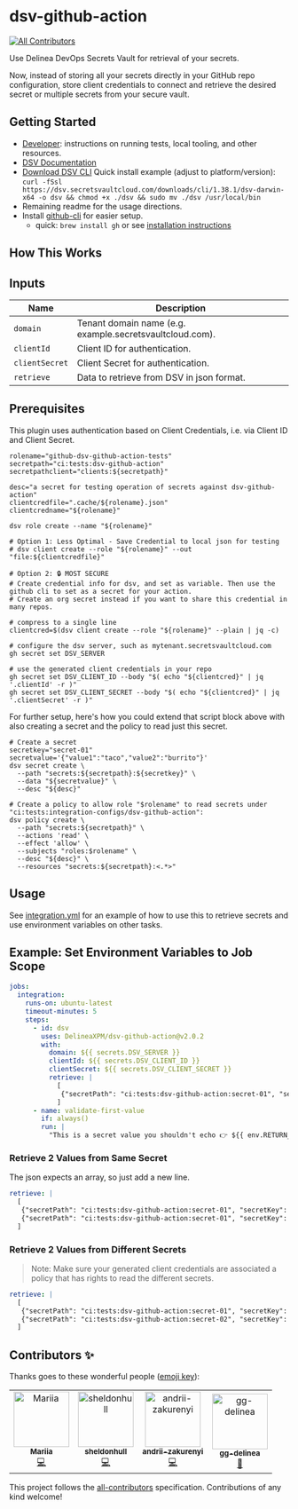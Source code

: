 # dsv-github-action

<!-- ALL-CONTRIBUTORS-BADGE:START - Do not remove or modify this section -->

[![All Contributors](https://img.shields.io/badge/all_contributors-4-orange.svg?style=flat-square)](#contributors-)

<!-- ALL-CONTRIBUTORS-BADGE:END -->

Use Delinea DevOps Secrets Vault for retrieval of your secrets.

Now, instead of storing all your secrets directly in your GitHub repo configuration, store client credentials to connect and retrieve the desired secret or multiple secrets from your secure vault.

## Getting Started

- [Developer](DEVELOPER.md): instructions on running tests, local tooling, and other resources.
- [DSV Documentation](https://docs.delinea.com/dsv/current?ref=githubrepo)
- [Download DSV CLI](https://dsv.secretsvaultcloud.com/downloads)
  Quick install example (adjust to platform/version): `curl -fSsl https://dsv.secretsvaultcloud.com/downloads/cli/1.38.1/dsv-darwin-x64 -o dsv && chmod +x ./dsv && sudo mv ./dsv /usr/local/bin`
- Remaining readme for the usage directions.
- Install [github-cli](https://cli.github.com/) for easier setup.
  - quick: `brew install gh` or see [installation instructions](https://github.com/cli/cli#installation)

## How This Works

## Inputs

| Name           | Description                                              |
| -------------- | -------------------------------------------------------- |
| `domain`       | Tenant domain name (e.g. example.secretsvaultcloud.com). |
| `clientId`     | Client ID for authentication.                            |
| `clientSecret` | Client Secret for authentication.                        |
| `retrieve`     | Data to retrieve from DSV in json format.                |

## Prerequisites

This plugin uses authentication based on Client Credentials, i.e. via Client ID and Client Secret.

```shell
rolename="github-dsv-github-action-tests"
secretpath="ci:tests:dsv-github-action"
secretpathclient="clients:${secretpath}"

desc="a secret for testing operation of secrets against dsv-github-action"
clientcredfile=".cache/${rolename}.json"
clientcredname="${rolename}"

dsv role create --name "${rolename}"

# Option 1: Less Optimal - Save Credential to local json for testing
# dsv client create --role "${rolename}" --out "file:${clientcredfile}"

# Option 2: 🔒 MOST SECURE
# Create credential info for dsv, and set as variable. Then use the github cli to set as a secret for your action.
# Create an org secret instead if you want to share this credential in many repos.

# compress to a single line
clientcred=$(dsv client create --role "${rolename}" --plain | jq -c)

# configure the dsv server, such as mytenant.secretsvaultcloud.com
gh secret set DSV_SERVER

# use the generated client credentials in your repo
gh secret set DSV_CLIENT_ID --body "$( echo "${clientcred}" | jq '.clientId' -r )"
gh secret set DSV_CLIENT_SECRET --body "$( echo "${clientcred}" | jq '.clientSecret' -r )"
```

For further setup, here's how you could extend that script block above with also creating a secret and the policy to read just this secret.

```shell
# Create a secret
secretkey="secret-01"
secretvalue='{"value1":"taco","value2":"burrito"}'
dsv secret create \
  --path "secrets:${secretpath}:${secretkey}" \
  --data "${secretvalue}" \
  --desc "${desc}"

# Create a policy to allow role "$rolename" to read secrets under "ci:tests:integration-configs/dsv-github-action":
dsv policy create \
  --path "secrets:${secretpath}" \
  --actions 'read' \
  --effect 'allow' \
  --subjects "roles:$rolename" \
  --desc "${desc}" \
  --resources "secrets:${secretpath}:<.*>"
```

## Usage

See [integration.yml](.github/workflows/integration.yml) for an example of how to use this to retrieve secrets and use environment variables on other tasks.

## Example: Set Environment Variables to Job Scope

```yaml
jobs:
  integration:
    runs-on: ubuntu-latest
    timeout-minutes: 5
    steps:
      - id: dsv
        uses: DelineaXPM/dsv-github-action@v2.0.2
        with:
          domain: ${{ secrets.DSV_SERVER }}
          clientId: ${{ secrets.DSV_CLIENT_ID }}
          clientSecret: ${{ secrets.DSV_CLIENT_SECRET }}
          retrieve: |
            [
             {"secretPath": "ci:tests:dsv-github-action:secret-01", "secretKey": "value1", "outputVariable": "RETURN_VALUE_1"}
            ]
      - name: validate-first-value
        if: always()
        run: |
          "This is a secret value you shouldn't echo 👉 ${{ env.RETURN_VALUE_1 }}"
```

### Retrieve 2 Values from Same Secret

The json expects an array, so just add a new line.

```yaml
retrieve: |
  [
   {"secretPath": "ci:tests:dsv-github-action:secret-01", "secretKey": "value1", "outputVariable": "RETURN_VALUE_1"},
   {"secretPath": "ci:tests:dsv-github-action:secret-01", "secretKey": "value2", "outputVariable": "RETURN_VALUE_2"}
  ]
```

### Retrieve 2 Values from Different Secrets

> Note: Make sure your generated client credentials are associated a policy that has rights to read the different secrets.

```yaml
retrieve: |
  [
   {"secretPath": "ci:tests:dsv-github-action:secret-01", "secretKey": "value1", "outputVariable": "RETURN_VALUE_1"},
   {"secretPath": "ci:tests:dsv-github-action:secret-02", "secretKey": "value1", "outputVariable": "RETURN_VALUE_2"}
  ]
```

## Contributors ✨

Thanks goes to these wonderful people ([emoji key](https://allcontributors.org/docs/en/emoji-key)):

<!-- ALL-CONTRIBUTORS-LIST:START - Do not remove or modify this section -->
<!-- prettier-ignore-start -->
<!-- markdownlint-disable -->
<table>
  <tbody>
    <tr>
      <td align="center"><a href="https://github.com/mariiatuzovska"><img src="https://avatars.githubusercontent.com/u/41679258?v=4?s=100" width="100px;" alt="Mariia"/><br /><sub><b>Mariia</b></sub></a><br /><a href="https://github.com/DelineaXPM/dsv-github-action/commits?author=mariiatuzovska" title="Code">💻</a></td>
      <td align="center"><a href="https://www.sheldonhull.com/"><img src="https://avatars.githubusercontent.com/u/3526320?v=4?s=100" width="100px;" alt="sheldonhull"/><br /><sub><b>sheldonhull</b></sub></a><br /><a href="https://github.com/DelineaXPM/dsv-github-action/commits?author=sheldonhull" title="Code">💻</a></td>
      <td align="center"><a href="https://github.com/andrii-zakurenyi"><img src="https://avatars.githubusercontent.com/u/85106843?v=4?s=100" width="100px;" alt="andrii-zakurenyi"/><br /><sub><b>andrii-zakurenyi</b></sub></a><br /><a href="https://github.com/DelineaXPM/dsv-github-action/commits?author=andrii-zakurenyi" title="Code">💻</a></td>
      <td align="center"><a href="https://github.com/gg-delinea"><img src="https://avatars.githubusercontent.com/u/99193946?v=4?s=100" width="100px;" alt="gg-delinea"/><br /><sub><b>gg-delinea</b></sub></a><br /><a href="#userTesting-gg-delinea" title="User Testing">📓</a></td>
    </tr>
  </tbody>
  <tfoot>
    
  </tfoot>
</table>

<!-- markdownlint-restore -->
<!-- prettier-ignore-end -->

<!-- ALL-CONTRIBUTORS-LIST:END -->

This project follows the [all-contributors](https://github.com/all-contributors/all-contributors) specification. Contributions of any kind welcome!
